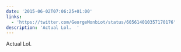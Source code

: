 ```yaml
---
date: '2015-06-02T07:06:25+01:00'
links:
  - 'https://twitter.com/GeorgeMonbiot/status/605614010357170176'
description: 'Actual Lol.  '
---
```

Actual Lol.  
